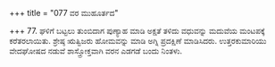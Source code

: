 +++
title = "077 ವರ ಮುಹೂರ್ತದ"

+++
77. ಘಳಿಗೆ ಬಟ್ಟಲು ತುಂಬಿದಾಗ  ಪುಣ್ಯಾಹ ಮಾಡಿ ಅಕ್ಷತೆ ತಳಿದು ವಧುವನ್ನು ಮದುವೆಯ ಮಂಟಪಕ್ಕೆ ಕರೆತರಲಾಯಿತು. ಶ್ರೇಷ್ಠ ಋತ್ವಿಜರು ಹೋಮವನ್ನು ಮಾಡಿ ಅಗ್ನಿ ಪ್ರದಕ್ಷಿಣೆ ಮಾಡಿಸಿದರು. ಉತ್ತರಕುಮಾರಿಯು ವೇದಘೋಷದ ನಡುವೆ ಶಾಸ್ತ್ರೋಕ್ತವಾಗಿ ವರನ ಎಡಗಡೆ ಬಂದು ನಿಂತಳು.